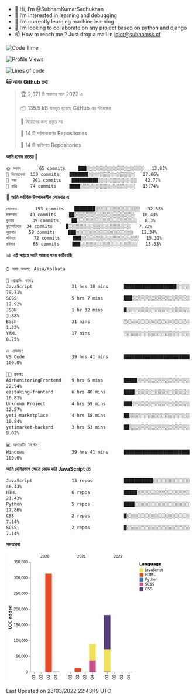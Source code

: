 - 👋 Hi, I’m @SubhamKumarSadhukhan
- 👀 I’m interested in learning and debugging
- 🌱 I’m currently learning machine learning
- 💞️ I’m looking to collaborate on any project based on python and django
- 📫 How to reach me ?
      Just drop a mail in idiot@subhamsk.cf

<!---
SubhamKumarSadhukhan/SubhamKumarSadhukhan is a ✨ special ✨ repository because its `README.md` (this file) appears on your GitHub profile.
You can click the Preview link to take a look at your changes.
--->


<!--START_SECTION:waka-->
![Code Time](http://img.shields.io/badge/Code%20Time-353%20hrs%2015%20mins-blue)

![Profile Views](http://img.shields.io/badge/%E0%A6%AA%E0%A7%8D%E0%A6%B0%E0%A7%8B%E0%A6%AB%E0%A6%BE%E0%A6%87%E0%A6%B2%20%E0%A6%A6%E0%A6%B0%E0%A7%8D%E0%A6%B6%E0%A6%A8-2-blue)

![Lines of code](https://img.shields.io/badge/%E0%A6%B9%E0%A7%8D%E0%A6%AF%E0%A6%BE%E0%A6%B2%E0%A7%8B%20%E0%A6%93%E0%A6%AF%E0%A6%BC%E0%A6%BE%E0%A6%B0%E0%A7%8D%E0%A6%B2%E0%A7%8D%E0%A6%A1%20%E0%A6%A5%E0%A7%87%E0%A6%95%E0%A7%87%20%E0%A6%86%E0%A6%AE%E0%A6%BF%20%E0%A6%B2%E0%A6%BF%E0%A6%96%E0%A7%87%E0%A6%9B%E0%A6%BF-597%20Thousand%20%E0%A6%95%E0%A7%8B%E0%A6%A1%E0%A7%87%E0%A6%B0%20%E0%A6%B2%E0%A6%BE%E0%A6%87%E0%A6%A8-blue)

**🐱 আমার Github তথ্য** 

> 🏆 2,371 টি অবদান সাল 2022 এ
 > 
> 📦 135.5 kB ব্যবহৃত হয়েছে GitHub এর স্টরেজের 
 > 
> 🚫 নিয়োগের জন্য প্রস্তুত নয়
 > 
> 📜 14 টি সর্বসাধারণের Repositories 
 > 
> 🔑 14 টি ব্যক্তিগত Repositories  
 > 
**আমি হলাম রাতের 🦉** 

```text
🌞 সকাল       65 commits     ███░░░░░░░░░░░░░░░░░░░░░░   13.83% 
🌆 দিনেরবেলা  130 commits    ███████░░░░░░░░░░░░░░░░░░   27.66% 
🌃 সন্ধা      201 commits    ██████████░░░░░░░░░░░░░░░   42.77% 
🌙 রাত্রি     74 commits     ████░░░░░░░░░░░░░░░░░░░░░   15.74%

```
📅 **আমি সর্বাধিক উৎপাদনশীল সোমবার এ** 

```text
সোমবার       153 commits    ████████░░░░░░░░░░░░░░░░░   32.55% 
মঙ্গলবার     49 commits     ██░░░░░░░░░░░░░░░░░░░░░░░   10.43% 
বুধবার       39 commits     ██░░░░░░░░░░░░░░░░░░░░░░░   8.3% 
বৃহস্পতিবার  34 commits     █░░░░░░░░░░░░░░░░░░░░░░░░   7.23% 
শুক্রবার     58 commits     ███░░░░░░░░░░░░░░░░░░░░░░   12.34% 
শনিবার       72 commits     ███░░░░░░░░░░░░░░░░░░░░░░   15.32% 
রবিবার       65 commits     ███░░░░░░░░░░░░░░░░░░░░░░   13.83%

```


📊 **এই সপ্তাহে আমি আমার সময় কাটিয়েছি** 

```text
⌚︎ সময় অঞ্চল: Asia/Kolkata

💬 প্রোগ্রামিং ভাষা: 
JavaScript               31 hrs 38 mins      ████████████████████░░░░░   79.71% 
SCSS                     5 hrs 7 mins        ███░░░░░░░░░░░░░░░░░░░░░░   12.92% 
JSON                     1 hr 32 mins        █░░░░░░░░░░░░░░░░░░░░░░░░   3.88% 
Bash                     31 mins             ░░░░░░░░░░░░░░░░░░░░░░░░░   1.32% 
YAML                     17 mins             ░░░░░░░░░░░░░░░░░░░░░░░░░   0.75%

🔥 এডিটর: 
VS Code                  39 hrs 41 mins      █████████████████████████   100.0%

🐱‍💻 প্রকল্ম: 
AirMonitoringFrontend    9 hrs 6 mins        █████░░░░░░░░░░░░░░░░░░░░   22.94% 
ezstaking-frontend       6 hrs 40 mins       ████░░░░░░░░░░░░░░░░░░░░░   16.81% 
Unknown Project          4 hrs 59 mins       ███░░░░░░░░░░░░░░░░░░░░░░   12.57% 
yeti-marketplace         4 hrs 18 mins       ██░░░░░░░░░░░░░░░░░░░░░░░   10.84% 
yetimarket-backend       3 hrs 53 mins       ██░░░░░░░░░░░░░░░░░░░░░░░   9.82%

💻 অপারেটিং সিস্টেম: 
Windows                  39 hrs 41 mins      █████████████████████████   100.0%

```

**আমি বেশিরভাগ ক্ষেত্রে কোড করি JavaScript তে** 

```text
JavaScript               13 repos            ███████████░░░░░░░░░░░░░░   46.43% 
HTML                     6 repos             █████░░░░░░░░░░░░░░░░░░░░   21.43% 
Python                   5 repos             ████░░░░░░░░░░░░░░░░░░░░░   17.86% 
CSS                      2 repos             █░░░░░░░░░░░░░░░░░░░░░░░░   7.14% 
SCSS                     2 repos             █░░░░░░░░░░░░░░░░░░░░░░░░   7.14%

```


**সময়রেখা**

![Chart not found](https://raw.githubusercontent.com/SubhamKumarSadhukhan/SubhamKumarSadhukhan/main/charts/bar_graph.png) 


 Last Updated on 28/03/2022 22:43:19 UTC
<!--END_SECTION:waka-->
